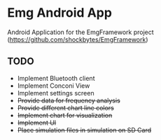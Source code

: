 # Emg Android App

Android Application for the EmgFramework project (https://github.com/shockbytes/EmgFramework)

## TODO

* Implement Bluetooth client
* Implement Conconi View
* Implement settings screen
* ~~Provide data for frequency analysis~~
* ~~Provide different chart line colors~~
* ~~Implement chart for visualization~~
* ~~Implement UI~~
* ~~Place simulation files in simulation on SD Card~~